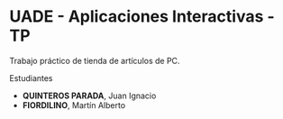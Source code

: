 # UADE - Aplicaciones Interactivas - TP

Trabajo práctico de tienda de artículos de PC.

Estudiantes

* **QUINTEROS PARADA**, Juan Ignacio
* **FIORDILINO**, Martín Alberto